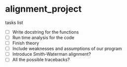 # alignment_project
tasks list
- [ ] Write docstring for the functions
- [ ] Run time analysis for the code
- [ ] Finish theory
- [ ] Include weaknesses and assumptions of our program 
- [ ] Introduce Smith-Waterman alignment?
- [ ] All the possible tracebacks?
